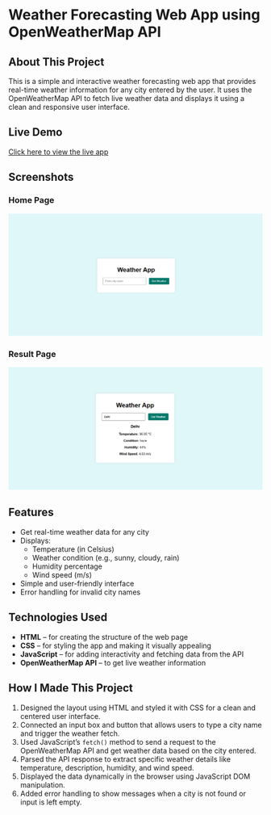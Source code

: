 # Weather Forecasting Web App using OpenWeatherMap API

## About This Project

This is a simple and interactive weather forecasting web app that provides real-time weather information for any city entered by the user. It uses the OpenWeatherMap API to fetch live weather data and displays it using a clean and responsive user interface.

## Live Demo
[Click here to view the live app](https://mdjafarequbal.github.io/Weather-Forecasting-Web-App/)

## Screenshots

### Home Page
![Home](Home.png)

### Result Page
![Result](Result.png)


## Features

- Get real-time weather data for any city
- Displays:
  - Temperature (in Celsius)
  - Weather condition (e.g., sunny, cloudy, rain)
  - Humidity percentage
  - Wind speed (m/s)
- Simple and user-friendly interface
- Error handling for invalid city names

## Technologies Used

- **HTML** – for creating the structure of the web page
- **CSS** – for styling the app and making it visually appealing
- **JavaScript** – for adding interactivity and fetching data from the API
- **OpenWeatherMap API** – to get live weather information

## How I Made This Project

1. Designed the layout using HTML and styled it with CSS for a clean and centered user interface.
2. Connected an input box and button that allows users to type a city name and trigger the weather fetch.
3. Used JavaScript’s `fetch()` method to send a request to the OpenWeatherMap API and get weather data based on the city entered.
4. Parsed the API response to extract specific weather details like temperature, description, humidity, and wind speed.
5. Displayed the data dynamically in the browser using JavaScript DOM manipulation.
6. Added error handling to show messages when a city is not found or input is left empty.


